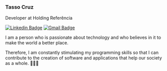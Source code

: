 ### Tasso Cruz

Developer at Holding Referência

[![Linkedin Badge](https://img.shields.io/badge/-Tasso%20Cruz-00875f?style=flat-square&logo=Linkedin&logoColor=white&link=https://www.linkedin.com/in/tasso-cezar-3a921525a/)](https://www.linkedin.com/in/tasso-cezar-3a921525a/) 
[![Gmail Badge](https://img.shields.io/badge/-tassocruz@icloud.com-00875f?style=flat-square&logo=Gmail&logoColor=white&link=mailto:tassocruz@icloud.com)](mailto:tassocruz@icloud.com)

I am a person who is passionate about technology and who believes in it to make the world a better place.

Therefore, I am constantly stimulating my programming skills so that I can contribute to the creation of software and applications that help our society as a whole. 🚀😁🔥
  
